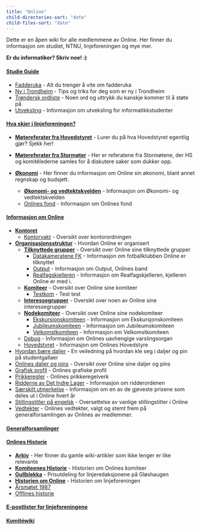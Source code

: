 ```yaml
---
title: "Online"
child-directories-sort: "date"
child-files-sort: "date"
---
```


Dette er en åpen wiki for alle medlemmene av Online. Her finner du informasjon om studiet, NTNU, linjeforeningen og mye mer.

**Er du informatiker? Skriv noe! :)**

#### [Studie Guide](/studie-guide/)

- [Fadderuka](/studie-guide/fadderuka/) - Alt du trenger å vite om fadderuka
- [Ny i Trondheim](/studie-guide/ny-student/) - Tips og triks for deg som er ny i Trondheim
- [Trøndersk ordliste](/info/trivia/trondersk-ordliste/) - Noen ord og uttrykk du kanskje kommer til å støte på
- [Utveksling](/studie-guide/utveksling/) - Informasjon om utveksling for informatikkstudenter

#### [Hva skjer i linjeforeningen?](/innsikt/)

- [**Møtereferater fra Hovedstyret**](/innsikt/motereferater-fra-hovedstyret/) - Lurer du på hva Hovedstyret egentlig gjør? Sjekk her!
- [**Møtereferater fra Stormøter**](/innsikt/motereferater-fra-stormoter/) - Her er referatene fra Stormøtene, der HS og komitélederne samles for å diskutere saker som dukker opp.
- [**Økonomi**](/innsikt/okonomi/) - Her finner du informasjon om Online sin økonomi, blant annet regnskap og budsjett.

  - [**Økonomi- og vedtektskvelden**](/innsikt/okonomi/okogved/) - Informasjon om Økonomi- og vedtektskvelden
  - [Onlines fond](/innsikt/okonomi/onlines-fond/) - Informasjon om Onlines fond

#### [Informasjon om Online](/online-info/)

- [**Kontoret**](/online-info/kontoret/)
  - [Kontorvakt](/online-info/kontoret/kontorvakt/) - Oversikt over kontorordningen
- [**Organisasjonsstruktur**](/online-info/org-structure/) - Hvordan Online er organisert
  - [**Tilknyttede grupper**](/online-info/org-structure/associated-groups/) - Oversikt over Online sine tilknyttede grupper
    - [Datakameratene FK](/online-info/org-structure/associated-groups/datakameratenefk/) - Informasjon om fotballklubben Online er tilknyttet
    - [Output](/online-info/org-structure/associated-groups/output/) - Informasjon om Output, Onlines band
    - [Realfagskjelleren](/online-info/org-structure/associated-groups/realfagskjelleren/) - Informasjon om Realfagskjelleren, kjelleren Online er med i.
  - [**Komiteer**](/online-info/org-structure/committees/) - Oversikt over Online sine komiteer
    - [Testkom](/online-info/org-structure/committees/testkom/) - Test test
  - [**Interessegrupper**](/online-info/org-structure/interessegrupper/) - Oversikt over noen av Online sine interessegrupper
  - [**Nodekomiteer**](/online-info/org-structure/node-committees/) - Oversikt over Online sine nodekomiteer
    - [Ekskursjonskomiteen](/online-info/org-structure/node-committees/ekskom/) - Informasjon om Ekskursjonskomiteen
    - [Jubileumskomiteen](/online-info/org-structure/node-committees/jubkom/) - Informasjon om Jubileumskomiteen
    - [Velkomstkomiteen](/online-info/org-structure/node-committees/velkom/) - Informasjon om Velkomstkomiteen
  - [Debug](/online-info/org-structure/debug/) - Informasjon om Onlines uavhengige varslingsorgan
  - [Hovedstyret](/online-info/org-structure/hovedstyret/) - Informasjon om Onlines Hovedstyre
- [Hvordan bære daljer](/online-info/dalje/) - En veiledning på hvordan kle seg i daljer og pin på studentgallaer
- [Onlines daljer og pins](/online-info/daljer/) - Oversikt over Online sine daljer og pins
- [Grafisk profil](/online-info/grafisk-profil/) - Onlines grafiske profil
- [Prikkeregler](/innsikt/prikkeregler/) - Onlines prikkeregelverk
- [Ridderne av Det Indre Lager](/online-info/ridderne/) - Informasjon om ridderordenen
- [Særskilt utmerkelse](/online-info/saerskilt-utmerkelse) - Informasjon om en av de gjeveste prisene som deles ut i Online hvert år
- [Stillingstitler på engelsk](/online-info/stillingstitler-pa-engelsk/) - Oversettelse av vanlige stillingstitler i Online
- [Vedtekter](/innsikt/vedtekter/) - Onlines vedtekter, valgt og stemt frem på generalforsamlingen av Onlines av medlemmer.

#### [Generalforsamlinger](/generalforsamlinger/)

<!-- #### [dotDAGENE](/dotdagene/) -->

#### [Onlines Historie](/historie/)

- [**Arkiv**](/historie/archive/) - Her finner du gamle wiki-artikler som ikke lenger er like relevante
- [**Komiteenes Historie**](/historie/committee-history/) - Historien om Onlines komiteer
- [**Gullblekka**](/historie/gullblekka/) - Prisutdeling for linjeredaksjonene på Gløshaugen
- [**Historien om Online**](/historie/om) - Historien om linjeforeningen
- [Årsmøtet 1987](/historie/arsmotet1987/)
- [Offlines historie](/historie/offlines-historie/)

#### [E-postlister for linjeforeningene](/e-postlister/)

#### [Komitéwiki](https://www.notion.so/Hjem-b22d657f3c8143ee842f8810cafef1cb?source=copy_link)
